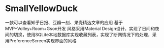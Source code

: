 # SmallYellowDuck
一款可以查看知乎日报、豆瓣一刻、果壳精选文章的应用
基于MVP+Volley+Room+Gson开发
风格采用Material Design设计，实现了日间和夜间的切换，使用SQLite本地数据库实现收藏列表，实现了断网情况下的处理，采用PreferenceScreen实现界面的风格
